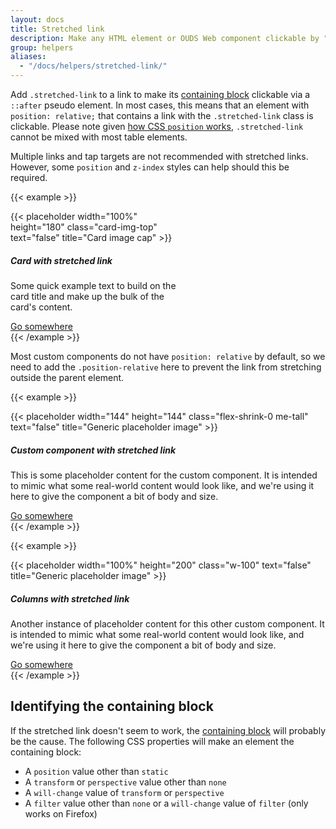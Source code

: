 ```yaml
---
layout: docs
title: Stretched link
description: Make any HTML element or OUDS Web component clickable by "stretching" a nested link via CSS.
group: helpers
aliases:
  - "/docs/helpers/stretched-link/"
---
```


Add `.stretched-link` to a link to make its [containing block](https://developer.mozilla.org/en-US/docs/Web/CSS/Containing_block) clickable via a `::after` pseudo element. In most cases, this means that an element with `position: relative;` that contains a link with the `.stretched-link` class is clickable. Please note given [how CSS `position` works](https://www.w3.org/TR/CSS21/visuren.html#propdef-position), `.stretched-link` cannot be mixed with most table elements.

<!--Cards have `position: relative` by default in OUDS Web, so in this case you can safely add the `.stretched-link` class to a link in the card without any other HTML changes.-->

Multiple links and tap targets are not recommended with stretched links. However, some `position` and `z-index` styles can help should this be required.

{{< example >}}
<div class="card" style="width: 18rem;">
  {{< placeholder width="100%" height="180" class="card-img-top" text="false" title="Card image cap" >}}
  <div class="card-body">
    <h5 class="card-title">Card with stretched link</h5>
    <p class="card-text">Some quick example text to build on the card title and make up the bulk of the card's content.</p>
    <a href="#" class="btn btn-strong stretched-link">Go somewhere</a>
  </div>
</div>
{{< /example >}}

Most custom components do not have `position: relative` by default, so we need to add the `.position-relative` here to prevent the link from stretching outside the parent element.

{{< example >}}
<div class="d-flex position-relative">
  {{< placeholder width="144" height="144" class="flex-shrink-0 me-tall" text="false" title="Generic placeholder image" >}}
  <div>
    <h5 class="mt-none">Custom component with stretched link</h5>
    <p>This is some placeholder content for the custom component. It is intended to mimic what some real-world content would look like, and we're using it here to give the component a bit of body and size.</p>
    <a href="#" class="stretched-link">Go somewhere</a>
  </div>
</div>
{{< /example >}}

{{< example >}}
<div class="row g-none bg-secondary position-relative">
  <div class="col-md-6 mb-md-none p-md-tallest">
    {{< placeholder width="100%" height="200" class="w-100" text="false" title="Generic placeholder image" >}}
  </div>
  <div class="col-md-6 p-tallest ps-md-none">
    <h5 class="mt-none">Columns with stretched link</h5>
    <p>Another instance of placeholder content for this other custom component. It is intended to mimic what some real-world content would look like, and we're using it here to give the component a bit of body and size.</p>
    <a href="#" class="stretched-link">Go somewhere</a>
  </div>
</div>
{{< /example >}}

## Identifying the containing block

If the stretched link doesn't seem to work, the [containing block](https://developer.mozilla.org/en-US/docs/Web/CSS/Containing_block#Identifying_the_containing_block) will probably be the cause. The following CSS properties will make an element the containing block:

- A `position` value other than `static`
- A `transform` or `perspective` value other than `none`
- A `will-change` value of `transform` or `perspective`
- A `filter` value other than `none` or a `will-change` value of `filter` (only works on Firefox)

<!--{{< example >}}
<div class="card" style="width: 18rem;">
  { {< placeholder width="100%" height="180" class="card-img-top" text="false" title="Card image cap" >}}
  <div class="card-body">
    <h5 class="card-title">Card with stretched links</h5>
    <p class="card-text">Some quick example text to build on the card title and make up the bulk of the card's content.</p>
    <p class="card-text">
      <a href="#" class="stretched-link text-status-negative" style="position: relative;">Stretched link will not work here, because <code>position: relative</code> is added to the link</a>
    </p>
    <p class="card-text bg-secondary" style="transform: rotate(0);">
      This <a href="#" class="text-status-warning stretched-link">stretched link</a> will only be spread over the <code>p</code>-tag, because a transform is applied to it.
    </p>
  </div>
</div>
{{< /example >}}-->
